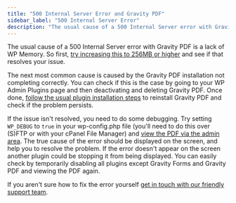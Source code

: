 ```yaml
---
title: "500 Internal Server Error and Gravity PDF"
sidebar_label: "500 Internal Server Error"
description: "The usual cause of a 500 Internal Server error with Gravity PDF is a lack of WP Memory but other problems may be cause it. Find out how to debug and fix."
---
```


The usual cause of a 500 Internal Server error with Gravity PDF is a lack of WP Memory. So first, [try increasing this to 256MB or higher](increasing-memory-limit.md) and see if that resolves your issue. 

The next most common cause is caused by the Gravity PDF installation not completing correctly. You can check if this is the case by going to your WP Admin Plugins page and then deactivating and deleting Gravity PDF. Once done, [follow the usual plugin installation steps](installation.md#automatic) to reinstall Gravity PDF and check if the problem persists. 

If the issue isn't resolved, you need to do some debugging. Try setting `WP_DEBUG` to `true` in your wp-config.php file (you'll need to do this over (S)FTP or with your cPanel File Manager) and [view the PDF via the admin area](viewing-pdfs.md). The true cause of the error should be displayed on the screen, and help you to resolve the problem. If the error doesn't appear on the screen another plugin could be stopping it from being displayed. You can easily check by temporarily disabling all plugins except Gravity Forms and Gravity PDF and viewing the PDF again. 

If you aren't sure how to fix the error yourself [get in touch with our friendly support team](https://gravitypdf.com/support/#contact-support).
